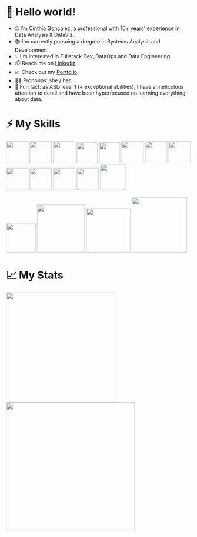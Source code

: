 # 👋 Hello world!

- 🤓 I’m Cinthia Gonçalez, a professional with 10+ years' experience in Data Analysis & DataViz.
- 📚 I'm currently pursuing a dregree in Systems Analysis and Development.
- 💡 I'm interested in Fullstack Dev, DataOps and Data Engineering.
- 📫 Reach me on [Linkedin](https://www.linkedin.com/in/cinthiagon/).
- 📈 Check out my [Portfolio](https://www.datascienceportfol.io/cinthiagon).
- 🏳️‍🌈 Pronouns: she / her.
- 🧩 Fun fact: as ASD level 1 (+ exceptional abilities), I have a meticulous attention to detail and have been hyperfocused on learning everything about data.


# ⚡ My Skills

<img src="https://cdn.jsdelivr.net/gh/devicons/devicon@latest/icons/vscode/vscode-original.svg" width="60px"/>    <img src="https://cdn.jsdelivr.net/gh/devicons/devicon@latest/icons/python/python-original-wordmark.svg" width="60px"/> <img src="https://cdn.jsdelivr.net/gh/devicons/devicon@latest/icons/pandas/pandas-original-wordmark.svg" width="60px" />  <img src="https://cdn.jsdelivr.net/gh/devicons/devicon@latest/icons/matplotlib/matplotlib-plain.svg" width="57px"/>   <img src="https://cdn.jsdelivr.net/gh/devicons/devicon@latest/icons/numpy/numpy-plain.svg" width="57px" />   <img src="https://cdn.jsdelivr.net/gh/devicons/devicon@latest/icons/mysql/mysql-original.svg" width="60px"/>  <img src="https://cdn.jsdelivr.net/gh/devicons/devicon@latest/icons/postgresql/postgresql-plain-wordmark.svg" width="60px"/>      <img src="https://cdn.jsdelivr.net/gh/devicons/devicon@latest/icons/git/git-original.svg" width="60px"/>    <img src="https://cdn.jsdelivr.net/gh/devicons/devicon@latest/icons/github/github-original.svg" width="60px"/>    <img src="https://cdn.jsdelivr.net/gh/devicons/devicon@latest/icons/html5/html5-plain-wordmark.svg" width="60px"/>     <img src="https://cdn.jsdelivr.net/gh/devicons/devicon@latest/icons/css3/css3-plain-wordmark.svg" width="60px"/>     <img src="https://icons.veryicon.com/png/o/application/skills-section/microsoft-excel-10.png" width="60px"/>   <img src="https://companieslogo.com/img/orig/CLBT-8b97e1cb.png?t=1631090177" width = "70px" heigth="10px"/> <br><br> <img src="https://geomatiqueagricole.ca/wp-content/uploads/2019/01/QGIS_logo_2017.svg_.png" width="80px"/>    <img src="https://sintelix.com/wp-content/uploads/2021/08/i2-4.png" width="130px"/>    <img src="https://simba.mppi.mp.br:7443/simba/img/logo-cabecalho.png" width="120px"/>    <img src="https://www.maltego.com/img/maltego-logo/maltego-guideline.png" width="150px"/>   
       


# 📈 My Stats

<p align="left" ><a href="https://github-readme-stats.vercel.app/api?username=cinthiagon&count_private=true&theme=prussian&show_icons=true">
  <img align="left" src="https://github-readme-stats.vercel.app/api/top-langs/?username=cinthiagon&theme=prussian" width="300px"/><img align="left" src="https://github-readme-stats.vercel.app/api?username=cinthiagon&count_private=true&theme=prussian&show_icons=true" width="350px"<br> </a> <a href="https://github-readme-stats.vercel.app/api/top-langs/?username=cinthiagon&theme=prussian">

</a></p>

<!---
cinthiagon/cinthiagon is a ✨ special ✨ repository because its `README.md` (this file) appears on your GitHub profile.
You can click the Preview link to take a look at your changes.
--->
